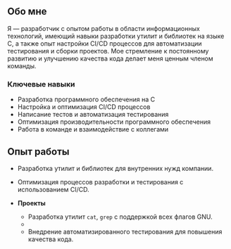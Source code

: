 ## Обо мне

Я — разработчик с опытом работы в области информационных технологий, имеющий навыки разработки утилит и библиотек на языке C, а также опыт настройки CI/CD процессов для автоматизации тестирования и сборки проектов. Мое стремление к постоянному развитию и улучшению качества кода делает меня ценным членом команды.

### Ключевые навыки
- Разработка программного обеспечения на C
- Настройка и оптимизация CI/CD процессов
- Написание тестов и автоматизация тестирования
- Оптимизация производительности программного обеспечения
- Работа в команде и взаимодействие с коллегами

## Опыт работы

  - Разработка утилит и библиотек для внутренних нужд компании.
  - Оптимизация процессов разработки и тестирования с использованием CI/CD.

- **Проекты**
  - Разработка утилит `cat`, `grep` с поддержкой всех флагов GNU.
  - 
  - Внедрение автоматизированного тестирования для повышения качества кода.
